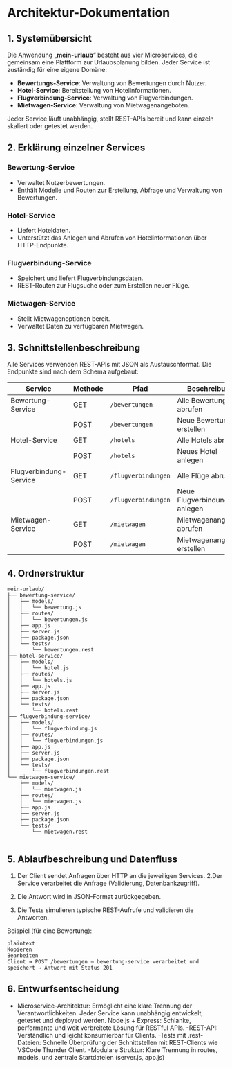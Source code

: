 # Architektur-Dokumentation

## 1. Systemübersicht

Die Anwendung „**mein-urlaub**“ besteht aus vier Microservices, die gemeinsam eine Plattform zur Urlaubsplanung bilden. Jeder Service ist zuständig für eine eigene Domäne:

- **Bewertungs-Service**: Verwaltung von Bewertungen durch Nutzer.
- **Hotel-Service**: Bereitstellung von Hotelinformationen.
- **Flugverbindung-Service**: Verwaltung von Flugverbindungen.
- **Mietwagen-Service**: Verwaltung von Mietwagenangeboten.

Jeder Service läuft unabhängig, stellt REST-APIs bereit und kann einzeln skaliert oder getestet werden.

## 2. Erklärung einzelner Services

### Bewertung-Service
- Verwaltet Nutzerbewertungen.
- Enthält Modelle und Routen zur Erstellung, Abfrage und Verwaltung von Bewertungen.

### Hotel-Service
- Liefert Hoteldaten.
- Unterstützt das Anlegen und Abrufen von Hotelinformationen über HTTP-Endpunkte.

### Flugverbindung-Service
- Speichert und liefert Flugverbindungsdaten.
- REST-Routen zur Flugsuche oder zum Erstellen neuer Flüge.

### Mietwagen-Service
- Stellt Mietwagenoptionen bereit.
- Verwaltet Daten zu verfügbaren Mietwagen.

## 3. Schnittstellenbeschreibung

Alle Services verwenden REST-APIs mit JSON als Austauschformat. Die Endpunkte sind nach dem Schema aufgebaut:

| Service                | Methode | Pfad                           | Beschreibung                         |
|------------------------|--------|----------------------------------|--------------------------------------|
| Bewertung-Service      | GET    | `/bewertungen`                  | Alle Bewertungen abrufen             |
|                        | POST   | `/bewertungen`                  | Neue Bewertung erstellen             |
| Hotel-Service          | GET    | `/hotels`                       | Alle Hotels abrufen                  |
|                        | POST   | `/hotels`                       | Neues Hotel anlegen                  |
| Flugverbindung-Service | GET    | `/flugverbindungen`            | Alle Flüge abrufen                   |
|                        | POST   | `/flugverbindungen`            | Neue Flugverbindung anlegen         |
| Mietwagen-Service      | GET    | `/mietwagen`                   | Mietwagenangebote abrufen           |
|                        | POST   | `/mietwagen`                   | Mietwagenangebot erstellen          |

## 4. Ordnerstruktur

```text
mein-urlaub/
├── bewertung-service/
│   ├── models/
│   │   └── bewertung.js
│   ├── routes/
│   │   └── bewertungen.js
│   ├── app.js  
│   ├── server.js  
│   ├── package.json  
│   └── tests/
│       └── bewertungen.rest
├── hotel-service/
│   ├── models/
│   │   └── hotel.js
│   ├── routes/
│   │   └── hotels.js
│   ├── app.js  
│   ├── server.js  
│   ├── package.json  
│   └── tests/
│       └── hotels.rest
├── flugverbindung-service/
│   ├── models/
│   │   └── flugverbindung.js
│   ├── routes/
│   │   └── flugverbindungen.js
│   ├── app.js  
│   ├── server.js  
│   ├── package.json  
│   └── tests/
│       └── flugverbindungen.rest
└── mietwagen-service/
    ├── models/
    │   └── mietwagen.js
    ├── routes/
    │   └── mietwagen.js
    ├── app.js  
    ├── server.js  
    ├── package.json  
    └── tests/
        └── mietwagen.rest
        
```

## 5. Ablaufbeschreibung und Datenfluss

1. Der Client sendet Anfragen über HTTP an die jeweiligen Services.
2.Der Service verarbeitet die Anfrage (Validierung, Datenbankzugriff).

3. Die Antwort wird in JSON-Format zurückgegeben.

4. Die Tests simulieren typische REST-Aufrufe und validieren die Antworten.


Beispiel (für eine Bewertung):
```
plaintext
Kopieren
Bearbeiten
Client → POST /bewertungen → bewertung-service verarbeitet und speichert → Antwort mit Status 201
```

## 6. Entwurfsentscheidung

- Microservice-Architektur: Ermöglicht eine klare Trennung der Verantwortlichkeiten. Jeder Service kann unabhängig entwickelt, getestet und deployed werden.
Node.js + Express: Schlanke, performante und weit verbreitete Lösung für RESTful APIs.
-REST-API: Verständlich und leicht konsumierbar für Clients.
-Tests mit .rest-Dateien: Schnelle Überprüfung der Schnittstellen mit REST-Clients wie VSCode Thunder Client.
-Modulare Struktur: Klare Trennung in routes, models, und zentrale Startdateien (server.js, app.js)

